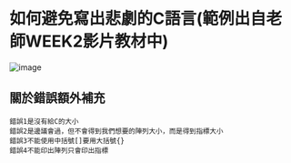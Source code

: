 # 如何避免寫出悲劇的C語言(範例出自老師WEEK2影片教材中)

![image](https://user-images.githubusercontent.com/81726807/173249886-a7d2ce19-bb3f-419c-b087-45fe0862bd14.png)
## 關於錯誤額外補充
```
錯誤1是沒有給C的大小
錯誤2是邊議會過，但不會得到我們想要的陣列大小，而是得到指標大小
錯誤3不能使用中括號[]要用大括號{}
錯誤4不能印出陣列只會印出指標
```
